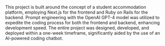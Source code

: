 This project is built around the concept of a student accommodation platform, employing Next.js for the frontend and Ruby on Rails for the backend. Prompt engineering with the OpenAI GPT-4 model was utilized to expedite the coding process for both the frontend and backend, enhancing development speed. The entire project was designed, developed, and deployed within a one-week timeframe, significantly aided by the use of an AI-powered coding chatbot.